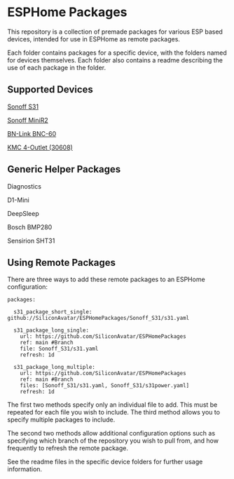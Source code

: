 # ESPHome Packages

This repository is a collection of premade packages for various ESP based devices, intended for use in ESPHome as remote packages.

Each folder contains packages for a specific device, with the folders named for devices themselves.
Each folder also contains a readme describing the use of each package in the folder.

## Supported Devices

[Sonoff S31](Sonoff_S31/README.md)

[Sonoff MiniR2](Sonoff_MiniR2/README.md)

[BN-Link BNC-60](BN-Link_BNC-60/README.md)

[KMC 4-Outlet (30608)](KMC_30608/README.md)

## Generic Helper Packages

Diagnostics

D1-Mini

DeepSleep

Bosch BMP280

Sensirion SHT31

## Using Remote Packages

There are three ways to add these remote packages to an ESPHome configuration:

```
packages:

  s31_package_short_single: github://SiliconAvatar/ESPHomePackages/Sonoff_S31/s31.yaml

  s31_package_long_single:
    url: https://github.com/SiliconAvatar/ESPHomePackages
    ref: main #Branch
    file: Sonoff_S31/s31.yaml
    refresh: 1d
    
  s31_package_long_multiple:
    url: https://github.com/SiliconAvatar/ESPHomePackages
    ref: main #Branch
    files: [Sonoff_S31/s31.yaml, Sonoff_S31/s31power.yaml]
    refresh: 1d
```

The first two methods specify only an individual file to add. This must be repeated for each file you wish to include.
The third method allows you to specify multiple packages to include.

The second two methods allow additional configuration options such as specifying which branch of the repository you wish to pull from, and how frequently to refresh the remote package.

See the readme files in the specific device folders for further usage information.
